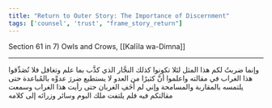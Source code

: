 ```yaml
---
title: "Return to Outer Story: The Importance of Discernment"
tags: ['counsel', 'trust', "frame_story_return"]
---
```


 Section 61 in 7) Owls and Crows, [[Kalīla wa-Dimna]]

---
وإنما ضربتُ لكم هذا المثل لئلا تكونوا كذلك النجَّار الذي كذَّب بما علم وتغافل فلا تُصَدِّقوا هذا الغراب في مقالته واعلموا أنَّ كثيرًا من العدو لا يستطيع ضررَ عدوِّه بالمُباعدة حتى يلتمسه بالمقاربة والمسامحة وإني لم أخَفِ الغربان حتى رأيت هذا الغراب وسمعت مقالتكم فيه فلم يلتفت ملك البوم وسائر وزرائه إلى كلامه
